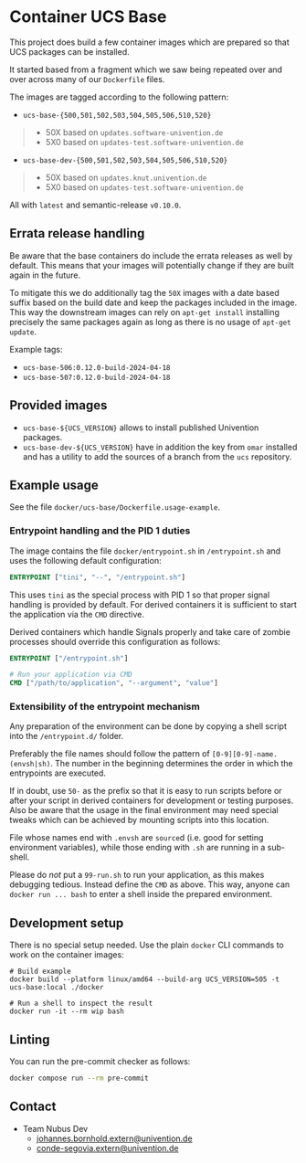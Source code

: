 # Container UCS Base

This project does build a few container images which are prepared so that UCS
packages can be installed.

It started based from a fragment which we saw being repeated over and over
across many of our `Dockerfile` files.

The images are tagged according to the following pattern:

* `ucs-base-{500,501,502,503,504,505,506,510,520}`
> * 50X based on `updates.software-univention.de`
> * 5X0 based on `updates-test.software-univention.de`
* `ucs-base-dev-{500,501,502,503,504,505,506,510,520}`
> * 50X based on `updates.knut.univention.de`
> * 5X0 based on `updates-test.software-univention.de`

All with `latest` and semantic-release `v0.10.0`.


## Errata release handling

Be aware that the base containers do include the errata releases as well by
default. This means that your images will potentially change if they are built
again in the future.

To mitigate this we do additionally tag the `50X` images with a date based
suffix based on the build date and keep the packages included in the image. This
way the downstream images can rely on `apt-get install` installing precisely the
same packages again as long as there is no usage of `apt-get update`.

Example tags:

- `ucs-base-506:0.12.0-build-2024-04-18`
- `ucs-base-507:0.12.0-build-2024-04-18`


## Provided images

- `ucs-base-${UCS_VERSION}` allows to install published Univention packages.
- `ucs-base-dev-${UCS_VERSION}` have in addition the key from `omar` installed
and has a utility to add the sources of a branch from the `ucs` repository.


## Example usage

See the file `docker/ucs-base/Dockerfile.usage-example`.

### Entrypoint handling and the PID 1 duties

The image contains the file `docker/entrypoint.sh` in `/entrypoint.sh` and uses
the following default configuration:

```Dockerfile
ENTRYPOINT ["tini", "--", "/entrypoint.sh"]
```

This uses `tini` as the special process with PID 1 so that proper signal
handling is provided by default. For derived containers it is sufficient to
start the application via the `CMD` directive.

Derived containers which handle Signals properly and take care of zombie
processes should override this configuration as follows:

```Dockerfile
ENTRYPOINT ["/entrypoint.sh"]

# Run your application via CMD
CMD ["/path/to/application", "--argument", "value"]
```

### Extensibility of the entrypoint mechanism

Any preparation of the environment can be done by copying a shell script
into the `/entrypoint.d/` folder.

Preferably the file names should follow the pattern of `[0-9][0-9]-name.(envsh|sh)`.
The number in the beginning determines the order in which the entrypoints are executed.

If in doubt, use `50-` as the prefix so that it is easy to run scripts before or
after your script in derived containers for development or testing purposes.
Also be aware that the usage in the final environment may need special tweaks
which can be achieved by mounting scripts into this location.

File whose names end with `.envsh` are `source`d (i.e. good for setting environment variables),
while those ending with `.sh` are running in a sub-shell.

Please do _not_ put a `99-run.sh` to run your application, as this makes
debugging tedious. Instead define the `CMD` as above. This way, anyone can
`docker run ... bash` to enter a shell inside the prepared environment.

## Development setup

There is no special setup needed. Use the plain `docker` CLI commands to work on
the container images:

```shell
# Build example
docker build --platform linux/amd64 --build-arg UCS_VERSION=505 -t ucs-base:local ./docker

# Run a shell to inspect the result
docker run -it --rm wip bash
```

## Linting

You can run the pre-commit checker as follows:
```bash
docker compose run --rm pre-commit
```

## Contact

- Team Nubus Dev
  - <johannes.bornhold.extern@univention.de>
  - <conde-segovia.extern@univention.de>
